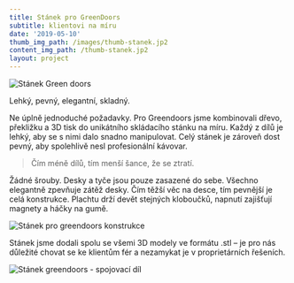```yaml
---
title: Stánek pro GreenDoors
subtitle: klientovi na míru
date: '2019-05-10'
thumb_img_path: /images/thumb-stanek.jp2
content_img_path: /thumb-stanek.jp2
layout: project
---
```

![Stánek Green doors](/images/img_20190430_152425.jpg "Stánek na čarodějnicích 2019 na Pankráci")

Lehký, pevný, elegantní, skladný.

Ne úplně jednoduché požadavky. Pro Greendoors jsme kombinovali dřevo, překližku a 3D tisk do unikátního skládacího stánku na míru. Každý z dílů je lehký, aby se s nimi dalo snadno manipulovat. Celý stánek je zároveň dost pevný, aby spolehlivě nesl profesionální kávovar.

> Čím méně dílů, tím menší šance, že se ztratí.

Žádné šrouby. Desky a tyče jsou pouze zasazené do sebe. Všechno elegantně zpevňuje zátěž desky. Čím těžší věc na desce, tím pevnější je celá konstrukce. Plachtu drží devět stejných kloboučků, napnutí zajišťují magnety a háčky na gumě.

![Stánek pro greendoors konstrukce](/images/img_0517.jpg "Elegantní kombinace dřeva a 3D tištěných dílů")

Stánek jsme dodali spolu se všemi 3D modely ve formátu .stl – je pro nás důležité chovat se ke klientům fér a nezamykat je v proprietárních řešeních.

![Stánek greendoors - spojovací díl](/images/gd2.jpg "3D tisk jednoho ze spojovacích dílů na Průša i3 mk3")
